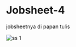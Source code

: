 # Jobsheet-4

jobsheetnya di papan tulis

![ss 1](https://user-images.githubusercontent.com/121162002/209605938-665db4ff-519a-4364-a5c5-65333ae2c502.jpg)
